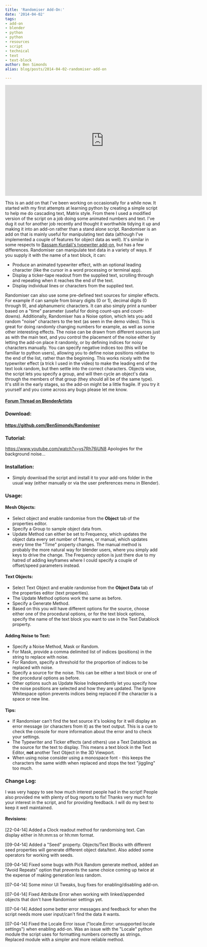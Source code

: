 ```yaml
---
title: 'Randomiser Add-On:'
date: '2014-04-02'
tags:
- add-on
- blender
- python
- python
- resources
- script
- technical
- text
- text-block
author: Ben Simonds
alias: blog/posts/2014-04-02-randomiser-add-on

---
```



<iframe width="640" height="360" src="https://www.youtube.com/embed/FzJg93ksWYKws" title="YouTube video player" frameborder="0" allow="accelerometer; autoplay; clipboard-write; encrypted-media; gyroscope; picture-in-picture" allowfullscreen></iframe>


This is an add on that I've been working on occasionally for a while now. It started with my first attempts at learning python by creating a simple script to help me do cascading text, Matrix style. From there I used a modified version of the script on a job doing some animated numbers and text. I've dug it out for another job recently and thought it worthwhile tidying it up and making it into an add-on rather than a stand alone script. Randomiser is an add on that is mainly useful for manipulating text data (although I've implemented a couple of features for object data as well). It's similar in some respects to [Bassam Kurdali's typewriter add-on](http://urchn.org/post/typewriter-blender-addon), but has a few differences. Randomiser can manipulate text data in a variety of ways. If you supply it with the name of a text block, it can: 

  * Produce an animated typewriter effect, with an optional leading character (like the cursor in a word processing or terminal app).
  * Display a ticker-tape readout from the supplied text, scrolling through and repeating when it reaches the end of the text.
  * Display individual lines or characters from the supplied text.

Randomiser can also use some pre-defined text sources for simpler effects. For example if can sample from binary digits (0 or 1), decimal digits (0 through 9), and alphanumeric characters. It can also simply print a number based on a "time" parameter (useful for doing count-ups and count-downs). Additionally, Randomiser has a Noise option, which lets you add random "noise" characters to the text (as seen in the demo video). This is great for doing randomly changing numbers for example, as well as some other interesting effects. The noise can be drawn from different sources just as with the main text, and you control the placement of the noise either by letting the add-on place it randomly, or by defining indices for noisy characters manually. You can specify negative indices too (this will be familiar to python users), allowing you to define noise positions relative to the end of the list, rather than the beginning. This works nicely with the typewriter effect (a trick I used in the video) to make the leading end of the text look random, but then settle into the correct characters. Objects wise, the script lets you specify a group, and will then cycle an object's data through the members of that group (they should all be of the same type). It's still in the early stages, so the add-on might be a little fragile. If you try it yourself and you come across any bugs please let me know. 

#### [Forum Thread on BlenderArtists](http://blenderartists.org/forum/showthread.php?332569-Add-On-Randomiser-Add-On-for-Animating-Text-Data)

### Download:

#### https://github.com/BenSimonds/Randomiser

### Tutorial:

https://www.youtube.com/watch?v=ys7Rh76jUN8 Apologies for the background noise... 

### Installation:

  * Simply download the script and install it to your add-ons folder in the usual way (either manually or via the user preferences menu in Blender).



### Usage:

#### Mesh Objects:

  * Select object and enable randomise from the **Object** tab of the properties editor.
  * Specify a Group to sample object data from.
  * Update Method can either be set to Frequency, which updates the object data every set number of frames, or manual, which updates every time the "Time" property changes. The manual method is probably the more natural way for blender users, where you simply add keys to drive the change. The Frequency option is just there due to my hatred of adding keyframes where I could specify a couple of offset/speed parameters instead.



#### Text Objects:

  * Select Text Object and enable randomise from the **Object Data** tab of the properties editor (text properties).
  * The Update Method options work the same as before.
  * Specify a Generate Method.
  * Based on this you will have different options for the source, choose either one of the procedural options, or for the text block options, specify the name of the text block you want to use in the Text Datablock property.



#### Adding Noise to Text:

  * Specify a Noise Method, Mask or Random.
  * For Mask, provide a comma delimited list of indices (positions) in the string to replace with noise.
  * For Random, specify a threshold for the proportion of indices to be replaced with noise.
  * Specify a source for the noise. This can be either a text block or one of the procedural options as before.
  * Other options such as Update Noise Independently let you specify how the noise positions are selected and how they are updated. The Ignore Whitespace option prevents indices being replaced if the character is a space or new line.



#### Tips:

  * If Randomiser can't find the text source it's looking for it will display an error message (or characters from it) as the text output. This is a cue to check the console for more information about the error and to check your settings.
  * The Typewriter and Ticker effects (and others) use a Text Datablock as the source for the text to display. This means a text block in the Text Editor, **not** another Text Object in the 3D Viewport.
  * When using noise consider using a monospace font - this keeps the characters the same width when replaced and stops the text "jiggling" too much.



### Change Log:

I was very happy to see how much interest people had in the script! People also provided me with plenty of bug reports to fix! Thanks very much for your interest in the script, and for providing feedback. I will do my best to keep it well maintained. 

#### Revisions:

[22-04-14] Added a Clock readout method for randomising text. Can display either in hh:mm:ss or hh:mm format.

[09-04-14] Added a "Seed" property. Objects/Text Blocks with different seed properties will generate different object data/text. Also added some operators for working with seeds.

[09-04-14] Fixed some bugs with Pick Random generate method, added an "Avoid Repeats" option that prevents the same choice coming up twice at the expense of making generation less random.

[07-04-14] Some minor UI Tweaks, bug fixes for enabling/disabling add-on.

[07-04-14] Fixed Attribute Error when working with linked/appended objects that don't have Randomiser settings yet.

[07-04-14] Added some better error messages and feedback for when the script needs more user input/can't find the data it wants.

[07-04-14] Fixed the Locale Error issue ("locale.Error: unsupported locale settings") when enabling add-on. Was an issue with the "Locale" python module the script uses for formatting numbers correctly as strings. Replaced module with a simpler and more reliable method.

 



